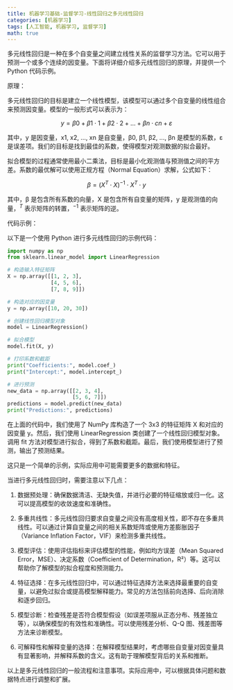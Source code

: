 ```yaml
---
title: 机器学习基础-监督学习-线性回归之多元线性回归
categories: [机器学习]
tags: [人工智能, 机器学习, 监督学习]
math: true
---
```


多元线性回归是一种在多个自变量之间建立线性关系的监督学习方法。它可以用于预测一个或多个连续的因变量。下面将详细介绍多元线性回归的原理，并提供一个 Python 代码示例。

原理：

多元线性回归的目标是建立一个线性模型，该模型可以通过多个自变量的线性组合来预测因变量。模型的一般形式可以表示为：

$$
y = \beta0 + \beta{1}\cdot1 + \beta2\cdot2 + ... + \beta n\cdot cn + ε
$$

其中，y 是因变量，x1, x2, ..., xn 是自变量，β0, β1, β2, ..., βn 是模型的系数，ε 是误差项。我们的目标是找到最佳的系数，使得模型对观测数据的拟合最好。

拟合模型的过程通常使用最小二乘法，目标是最小化观测值与预测值之间的平方差。系数的最优解可以使用正规方程（Normal Equation）求解，公式如下：

$$
\beta = (X^T \cdot X)^{-1}\cdot X^T\cdot y
$$

其中，β 是包含所有系数的向量，X 是包含所有自变量的矩阵，y 是观测值的向量，$^T$ 表示矩阵的转置，$^{-1}$ 表示矩阵的逆。

代码示例：

以下是一个使用 Python 进行多元线性回归的示例代码：

```python
import numpy as np
from sklearn.linear_model import LinearRegression

# 构造输入特征矩阵
X = np.array([[1, 2, 3],
              [4, 5, 6],
              [7, 8, 9]])

# 构造对应的因变量
y = np.array([10, 20, 30])

# 创建线性回归模型对象
model = LinearRegression()

# 拟合模型
model.fit(X, y)

# 打印系数和截距
print("Coefficients:", model.coef_)
print("Intercept:", model.intercept_)

# 进行预测
new_data = np.array([[2, 3, 4],
                     [5, 6, 7]])
predictions = model.predict(new_data)
print("Predictions:", predictions)
```

在上面的代码中，我们使用了 NumPy 库构造了一个 3x3 的特征矩阵 X 和对应的因变量 y。然后，我们使用 LinearRegression 类创建了一个线性回归模型对象。调用 fit 方法对模型进行拟合，得到了系数和截距。最后，我们使用模型进行了预测，输出了预测结果。

这只是一个简单的示例，实际应用中可能需要更多的数据和特征。

当进行多元线性回归时，需要注意以下几点：

1. 数据预处理：确保数据清洁、无缺失值，并进行必要的特征缩放或归一化。这可以提高模型的收敛速度和准确性。

2. 多重共线性：多元线性回归要求自变量之间没有高度相关性，即不存在多重共线性。可以通过计算自变量之间的相关系数矩阵或使用方差膨胀因子（Variance Inflation Factor，VIF）来检测多重共线性。

3. 模型评估：使用评估指标来评估模型的性能，例如均方误差（Mean Squared Error，MSE）、决定系数（Coefficient of Determination，R²）等。这可以帮助你了解模型的拟合程度和预测能力。

4. 特征选择：在多元线性回归中，可以通过特征选择方法来选择最重要的自变量，以避免过拟合或提高模型解释能力。常见的方法包括前向选择、后向消除和逐步回归。

5. 模型诊断：检查残差是否符合模型假设（如误差项服从正态分布、残差独立等），以确保模型的有效性和准确性。可以使用残差分析、Q-Q 图、残差图等方法来诊断模型。

6. 可解释性和解释变量的选择：在解释模型结果时，考虑哪些自变量对因变量具有显著影响，并解释系数的含义。这有助于理解模型背后的关系和推断。

以上是多元线性回归的一般流程和注意事项。实际应用中，可以根据具体问题和数据特点进行调整和扩展。
